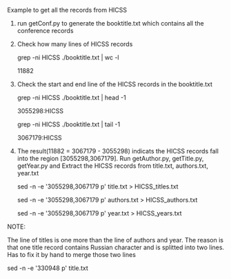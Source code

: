 Example to get all the records from HICSS

1. run getConf.py to generate the booktitle.txt which contains all the conference records
2. Check how many lines of HICSS records 
    
    grep -ni HICSS ./booktitle.txt | wc -l
    
    11882
3. Check the start and end line of the HICSS records in the booktitle.txt
    
    grep -ni HICSS ./booktitle.txt | head -1
    
    3055298:HICSS
    
    grep -ni HICSS ./booktitle.txt | tail -1
    
    3067179:HICSS
4. The result(11882 = 3067179 - 3055298) indicats the HICSS records fall into the region [3055298,3067179]. Run getAuthor.py, getTitle.py, getYear.py and Extract the HICSS records from title.txt, authors.txt, year.txt
    
    sed -n -e '3055298,3067179 p' title.txt > HICSS_titles.txt
    
    sed -n -e '3055298,3067179 p' authors.txt > HICSS_authors.txt
    
    sed -n -e '3055298,3067179 p' year.txt > HICSS_years.txt
  
  
  NOTE:
  
  The line of titles is one more than the line of authors and year. The reason is that one title record contains Russian character and is splitted into two lines. Has to fix it by hand to merge those two lines
  
  sed -n -e '330948 p'  title.txt
    
